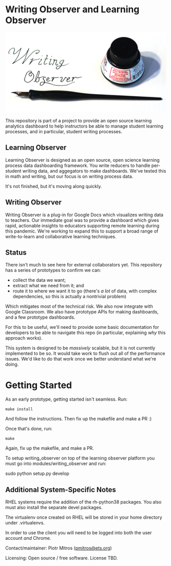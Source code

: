 # Writing Observer and Learning Observer

![Writing Observer Logo](learning_observer/learning_observer/static/media/logo-clean.jpg)

This repository is part of a project to provide an open source
learning analytics dashboard to help instructors be able to manage
student learning processes, and in particular, student writing
processes.

## Learning Observer

Learning Observer is designed as an open source, open science learning
process data dashboarding framework. You write reducers to handle
per-student writing data, and aggegators to make dashboards. We've
tested this in math and writing, but our focus is on writing process
data.

It's not finished, but it's moving along quickly.

## Writing Observer

Writing Observer is a plug-in for Google Docs which visualizes writing
data to teachers. Our immediate goal was to provide a dashboard which
gives rapid, actionable insights to educators supporting remote
learning during this pandemic. We're working to expand this to support
a broad range of write-to-learn and collaborative learning techniques.

## Status

There isn't much to see here for external collaborators yet. This
repository has a series of prototypes to confirm we can:

* collect the data we want;
* extract what we need from it; and
* route it to where we want it to go (there's *a lot* of data, with
  complex dependencies, so this is actually a nontrivial problem)

Which mitigates most of the technical risk. We also now integrate with
Google Classroom. We also have prototype APIs for making dashboards, and
a few prototype dashboards.

For this to be useful, we'll need to provide some basic documentation
for developers to be able to navigate this repo (in particular,
explaining *why* this approach works).

This system is designed to be *massively* scalable, but it is not
currently implemented to be so. It would take work to flush out all of
the performance issues. We'd like to do that work once we better
understand what we're doing.

Getting Started
===============

As an early prototype, getting started isn't seamless. Run:

~~~~~
make install
~~~~~

And follow the instructions. Then fix up the makefile and make a PR :)

Once that's done, run:

~~~~
make
~~~~

Again, fix up the makefile, and make a PR.


To setup writing_observer on top of the learning observer platform you must go into modules/writing_observer and run:

   sudo python setup.py develop


Additional System-Specific Notes
-----------------------------------

RHEL systems require the addition of the rh-python38 packages.
You also must also install the separate devel packages.  

The virtualenv once created on RHEL will be stored in your home directory under .virtualenvs.


In order to use the client you will need to be logged into both the user account *and* Chrome.



Contact/maintainer: Piotr Mitros (pmitros@ets.org)

Licensing: Open source / free software. License TBD. 



